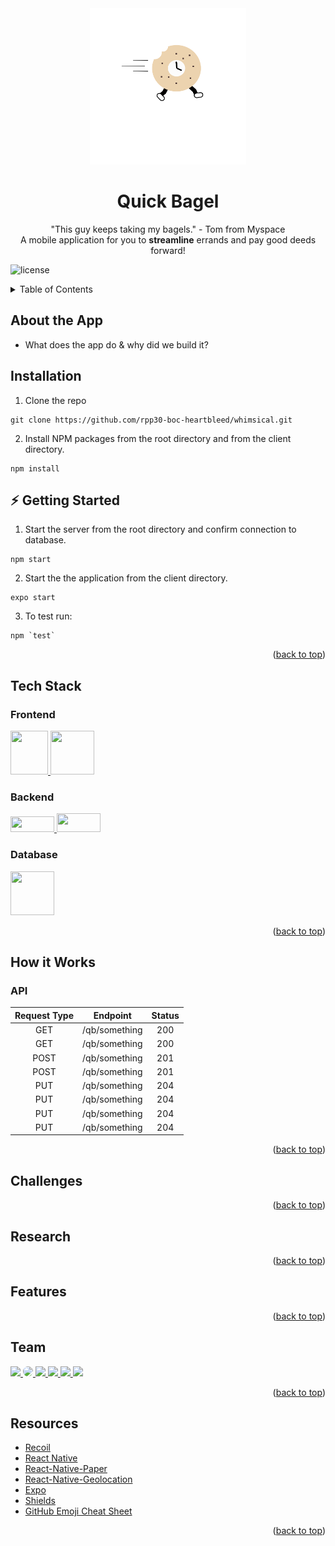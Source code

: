 <!-- PROJECT LOGO -->
<div align="center">
<img src="client/assets/bagel.png" alt="Bagel Logo" width="250" height="250">
</div>

<h1 align="center"> Quick Bagel </h1>

<p align="center">
"This guy keeps taking my bagels." - Tom from Myspace
<br/>
A mobile application for you to <b>streamline</b> errands and pay good deeds forward!
</p>

<!-- PROJECT SHIELDS -->
![license](https://img.shields.io/npm/l/nodemon)

<!-- TABLE OF CONTENTS -->
<details>
  <summary> Table of Contents </summary>
  <ol>
  <!-- INTRO/PURPOSE OF APP -->
    <li>
      <a href="#about-the-app">About the App</a>
      <ul>
        <li>
        <a href="#tech-stack">Tech Stack</a>
        </li>
      </ul>
    </li>
    <!-- SETUP -->
    <li>
      <a href="getting-started">Getting Started</a>
      <ul>
        <li>
        <a href="#installation">Installation</a>
        </li>
      </ul>
    </li>
    <!-- DEMO: VIDEO/SCREENSHOTS/CODE -->
    <li>
      <a href="#how-it-works">How it Works</a>
      <ul>
        <li><a href="#video">Video</a></li>
      </ul>
      <ul>
        <li><a href="#wireframe">Wireframe</a></li>
      </ul>
      <ul>
        <li><a href="#sample">Sample Code</a></li>
      </ul>
    </li>
    <!-- CHALLENGES -->
    <li>
      <a href="#challenges">Challenges</a>
      <ul>
        <li><a href="#technical">Technical</a></li>
      </ul>
    </li>
    <!-- RESEARCH -->
    <li>
      <a href="#research">Research</a>
      <ul>
        <li>
        <a href="#user-stories">User Stories</a>
        </li>
      </ul>
      <ul>
        <li>
        <a href="#project-board">Project Board</a>
        </li>
      </ul>
    </li>
     <!-- FEATURES -->
    <li>
      <a href="#features">Features</a>
      <ul>
        <li>
        <a href="#testing">Testing</a>
        </li>
      </ul>
    </li>
     <!-- TEAM -->
    <li>
      <a href="#team">Team</a>
    </li>
     <!-- Resources -->
    <li>
      <a href="#resources">Resources</a>
    </li>
</ol>
</details> <!-- END OF TABLE OF CONTENTS DROP DOWN -->

## About the App

* What does the app do & why did we build it?


## Installation

1. Clone the repo
```
git clone https://github.com/rpp30-boc-heartbleed/whimsical.git
```
2. Install NPM packages from the root directory and from the client directory.
```
npm install
```

## :zap: Getting Started

1. Start the server from the root directory and confirm connection to database.
```
npm start
```
2. Start the the application from the client directory.
```
expo start
```

3. To test run:
```
npm `test`
```
<p align="right">(<a href="#top">back to top</a>)</p>

## Tech Stack

### Frontend
<a href='https://reactnative.dev/'>
<img src="https://raw.githubusercontent.com/kristerkari/react-native-svg-transformer/HEAD/images/react-native-logo.png" width="60" height="70">
</a>


<a href='https://recoiljs.org/'>
<img src="https://recoiljs.org/img/logo.svg"
width="70" height="70">
</a>


### Backend

<a href='https://expressjs.com/'><img src="https://upload.wikimedia.org/wikipedia/commons/thumb/6/64/Expressjs.png/330px-Expressjs.png" width="70" height="25">
</a>
<a href="https://nodejs.org/en/"><img src="https://upload.wikimedia.org/wikipedia/commons/d/d9/Node.js_logo.svg" width="70" height="30">
 </a>


### Database
<a href='https://www.mongodb.com/'><img src="https://cacm.acm.org/system/assets/0002/7119/042117_Theodo_MongoDB.large.jpg?1492791427&1492791427" width="70" height="70">
</a>

<p align="right">(<a href="#top">back to top</a>)</p>


## How it Works

### API
|Request Type|Endpoint                          |Status |
|:----------:|----------------------------------|:-----:|
|    GET     | /qb/something                    |200    |
|    GET     | /qb/something                    |200    |
|    POST    | /qb/something                    |201    |
|    POST    | /qb/something                    |201    |
|    PUT     | /qb/something                    |204    |
|    PUT     | /qb/something                    |204    |
|    PUT     | /qb/something                    |204    |
|    PUT     | /qb/something                    |204    |


<p align="right">(<a href="#top">back to top</a>)</p>

## Challenges

<p align="right">(<a href="#top">back to top</a>)</p>

## Research

<p align="right">(<a href="#top">back to top</a>)</p>

## Features

<p align="right">(<a href="#top">back to top</a>)</p>

## Team
<a href="https://github.com/ryhorowitz">
  <img src="https://github.com/ryhorowitz.png?size=50?">
</a>
<a href="https://github.com/shabbyblue16">
  <img src="https://github.com/shabbyblue16.png?height=50" width="50" style="border-radius:50%">
</a>
<a href="https://github.com/OjeikuA">
  <img src="https://github.com/OjeikuA.png?size=50">
</a>
<a href="https://github.com/aaronfife">
  <img src="https://github.com/aaronfife.png?size=50">
</a>
<a href="https://github.com/surekhaw">
  <img src="https://github.com/surekhaw.png?size=50">
</a>
<a href="https://github.com/Laweeza">
  <img src="https://github.com/Laweeza.png?size=50">
</a>

<p align="right">(<a href="#top">back to top</a>)</p>

## Resources
* [Recoil](https://recoiljs.org/docs/introduction/installation)
* [React Native](https://reactnative.dev/docs/getting-started)
* [React-Native-Paper](https://callstack.github.io/react-native-paper/getting-started.html)
* [React-Native-Geolocation](https://github.com/Agontuk/react-native-geolocation-service)
* [Expo](https://docs.expo.dev/)
* [Shields](https://shields.io)
* [GitHub Emoji Cheat Sheet](https://www.webpagefx.com/tools/emoji-cheat-sheet)

<p align="right">(<a href="#top">back to top</a>)</p>
